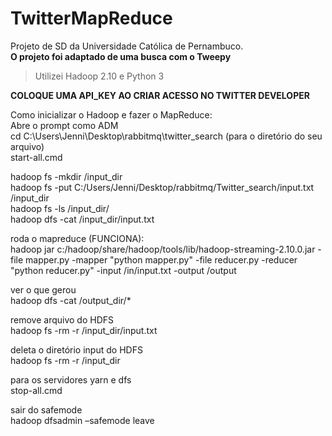 # TwitterMapReduce
Projeto de SD da Universidade Católica de Pernambuco.\
 **O projeto foi adaptado de uma busca com o Tweepy**
>Utilizei Hadoop 2.10 e Python 3

**COLOQUE UMA API_KEY AO CRIAR ACESSO NO TWITTER DEVELOPER**

Como inicializar o Hadoop e fazer o MapReduce:\
Abre o prompt como ADM\
cd C:\Users\Jenni\Desktop\rabbitmq\twitter_search (para o diretório do seu arquivo)\
start-all.cmd

hadoop fs -mkdir /input_dir\
hadoop fs -put C:/Users/Jenni/Desktop/rabbitmq/Twitter_search/input.txt /input_dir\
hadoop fs -ls /input_dir/\
hadoop dfs -cat /input_dir/input.txt

roda o mapreduce (FUNCIONA):\
hadoop jar c:/hadoop/share/hadoop/tools/lib/hadoop-streaming-2.10.0.jar -file mapper.py -mapper "python mapper.py" -file reducer.py -reducer "python reducer.py" -input /in/input.txt -output /output

ver o que gerou\
hadoop dfs -cat /output_dir/*

remove arquivo do HDFS\
hadoop fs -rm -r /input_dir/input.txt

deleta o diretório input do HDFS\
hadoop fs -rm -r /input_dir

para os servidores yarn e dfs\
stop-all.cmd

sair do safemode\
hadoop dfsadmin –safemode leave
